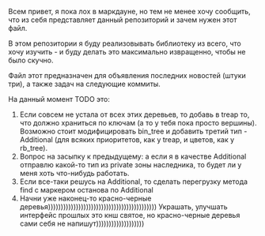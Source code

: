Всем привет, я пока лох в маркдауне, но тем не менее хочу сообщить, что из себя представляет данный репозиторий и зачем 
нужен этот файл.

В этом репозитории я буду реализовывать библиотеку из всего, что хочу изучить - и буду делать это максимально извращенно, 
чтобы не было скучно.

Файл этот предназначен для объявления последних новостей (штуки три), а также задач на следующие коммиты.

На данный момент TODO это:
1. Если совсем не устала от всех этих деревьев, то добавь в treap то, что должно храниться по ключам (а то у тебя пока просто вершины). 
Возможно стоит модифицировать bin_tree и добавить третий тип - Additional (для всяких приоритетов, как у treap, и цветов, как у rb_tree).
1. Вопрос на засыпку к предыдущему: а если я в качестве Additional отправлю какой-то тип из private зоны
 наследника, то будет ли у меня хоть что-нибудь работать.
1. Если все-таки решусь на Additional, то сделать перегрузку метода find с маркером останова по Additional
1. Начни уже наконец-то красно-черные деревья))))))))))))))))))))))))))))))))))))))))))) Украшать, улучшать интерфейс прошлых это кнш святое, но 
красно-черные деревья сами себя не напишут)))))))))))))))))))